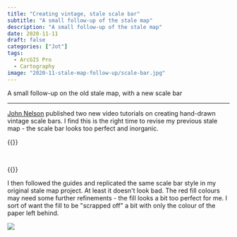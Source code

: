 ```yaml
---
title: "Creating vintage, stale scale bar"
subtitle: "A small follow-up of the stale map"
description: "A small follow-up of the stale map"
date: 2020-11-11
draft: false
categories: ["Jot"]
tags:
  - ArcGIS Pro
  - Cartography
image: "2020-11-stale-map-follow-up/scale-bar.jpg"
---
```


A small follow-up on the old stale map, with a new scale bar

<!--more-->

---

[John Nelson](https://www.esri.com/arcgis-blog/author/j_nelson/) published two new video tutorials on creating hand-drawn vintage scale bars. I find this is the right time to revise my previous stale map - the scale bar looks too perfect and inorganic.

{{<youtube eJPHQCGjvuQ >}}

<br>

{{<youtube eTQTvP7QqfA >}}

I then followed the guides and replicated the same scale bar style in my original stale map project. At least it doesn't look bad. The red fill colours may need some further refinements - the fill looks a bit too perfect for me. I sort of want the fill to be "scrapped off" a bit with only the colour of the paper left behind.

![](/post/2020-11-stale-map-follow-up/scale-bar.jpg)

<!-- 

What I learnt is about the advanced formatting options in Pro. Specifically, _Pro treats words as polygon objects_. I never knew about this before and have no idea how to add filter (sort of like transforming a rasterised object in Photoshop) to words.

Besides, I finally get the basis of making the lines less artificial and more hand-drawn. I would summarise the points as:

1. Add a random wave filter, adjust period of amplitude
2. Change the opacity of the line
3. Duplicate the line
4. Change the duplicated line to "dotted" line. This simulates how the ink "stops" in part of the line
5. Readjust opacity, period and amplitude of the random wave
